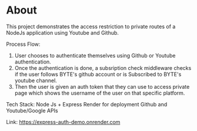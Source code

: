 # About

This project demonstrates the access restriction to private routes of a NodeJs application using Youtube and Github. 

Process Flow:
1. User chooses to authenticate themselves using Github or Youtube authentication.
2. Once the authentication is done, a subsription check middleware checks if the user follows BYTE's github account or is Subscribed to BYTE's youtube channel.
3. Then the user is given an auth token that they can use to access private page which shows the username of the user on that specific platform.

Tech Stack:
Node Js + Express
Render for deployment
Github and Youtube/Google APIs

Link: https://express-auth-demo.onrender.com

